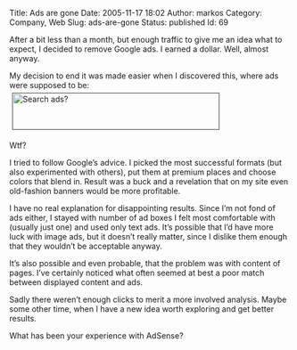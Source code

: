 Title: Ads are gone
Date: 2005-11-17 18:02
Author: markos
Category: Company, Web
Slug: ads-are-gone
Status: published
Id: 69

<div>
 <p>
  After a bit less than a month, but enough traffic to give me an idea what to expect, I decided to remove Google ads. I earned a dollar. Well, almost anyway.
 </p>
 <p>
  My decision to end it was made easier when I discovered this, where ads were supposed to be:
  <br/>
  <a href="http://markos.gaivo.net/images/searchads-small.gif" title="Full size screenshot of search ads">
   <img alt="Search ads?" height="65" src="http://markos.gaivo.net/images/searchads-small.gif" style="border: thin solid #666; margin: 5px;" width="370"/>
  </a>
 </p>
 <p>
  Wtf?
 </p>
 <p>
  I tried to follow Google’s advice. I picked the most successful formats (but also experimented with others), put them at premium places and choose colors that blend in. Result was a buck and a revelation that on my site even old-fashion banners would be more profitable.
 </p>
 <p>
  I have no real explanation for disappointing results. Since I’m not fond of ads either, I stayed with number of ad boxes I felt most comfortable with (usually just one) and used only text ads. It’s possible that I’d have more luck with image ads, but it doesn’t really matter, since I dislike them enough that they wouldn’t be acceptable anyway.
 </p>
 <p>
  It’s also possible and even probable, that the problem was with content of pages. I’ve certainly noticed what often seemed at best a poor match between displayed content and ads.
 </p>
 <p>
  Sadly there weren’t enough clicks to merit a more involved analysis. Maybe some other time, when I have a new idea worth exploring and get better results.
 </p>
 <p>
  What has been your experience with AdSense?
 </p>
</div>
